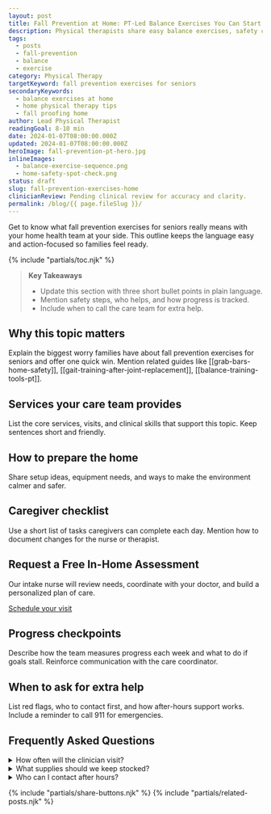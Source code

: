 ```yaml
---
layout: post
title: Fall Prevention at Home: PT-Led Balance Exercises You Can Start Today
description: Physical therapists share easy balance exercises, safety checks, and progress tips to prevent falls at home.
tags:
  - posts
  - fall-prevention
  - balance
  - exercise
category: Physical Therapy
targetKeyword: fall prevention exercises for seniors
secondaryKeywords:
  - balance exercises at home
  - home physical therapy tips
  - fall proofing home
author: Lead Physical Therapist
readingGoal: 8-10 min
date: 2024-01-07T08:00:00.000Z
updated: 2024-01-07T08:00:00.000Z
heroImage: fall-prevention-pt-hero.jpg
inlineImages:
  - balance-exercise-sequence.png
  - home-safety-spot-check.png
status: draft
slug: fall-prevention-exercises-home
clinicianReview: Pending clinical review for accuracy and clarity.
permalink: /blog/{{ page.fileSlug }}/
---
```

Get to know what fall prevention exercises for seniors really means with your home health team at your side. This outline keeps the language easy and action-focused so families feel ready.

<!--more-->

{% include "partials/toc.njk" %}

> **Key Takeaways**
> - Update this section with three short bullet points in plain language.
> - Mention safety steps, who helps, and how progress is tracked.
> - Include when to call the care team for extra help.

## Why this topic matters
Explain the biggest worry families have about fall prevention exercises for seniors and offer one quick win. Mention related guides like [[grab-bars-home-safety]], [[gait-training-after-joint-replacement]], [[balance-training-tools-pt]].

## Services your care team provides
List the core services, visits, and clinical skills that support this topic. Keep sentences short and friendly.

## How to prepare the home
Share setup ideas, equipment needs, and ways to make the environment calmer and safer.

## Caregiver checklist
Use a short list of tasks caregivers can complete each day. Mention how to document changes for the nurse or therapist.

<div class="cta-panel" role="complementary" aria-label="Free in-home assessment">
  <h2>Request a Free In-Home Assessment</h2>
  <p>Our intake nurse will review needs, coordinate with your doctor, and build a personalized plan of care.</p>
  <p><a class="button" href="/contact/">Schedule your visit</a></p>
</div>

## Progress checkpoints
Describe how the team measures progress each week and what to do if goals stall. Reinforce communication with the care coordinator.

## When to ask for extra help
List red flags, who to contact first, and how after-hours support works. Include a reminder to call 911 for emergencies.

## Frequently Asked Questions
<details>
  <summary>How often will the clinician visit?</summary>
  <p>Give a ballpark visit frequency and note that the care plan may change based on progress.</p>
</details>
<details>
  <summary>What supplies should we keep stocked?</summary>
  <p>List a few common items and explain how to request more through the agency or insurance.</p>
</details>
<details>
  <summary>Who can I contact after hours?</summary>
  <p>Explain the on-call nurse or therapist process and set expectations for emergency care.</p>
</details>

{% include "partials/share-buttons.njk" %}
{% include "partials/related-posts.njk" %}

